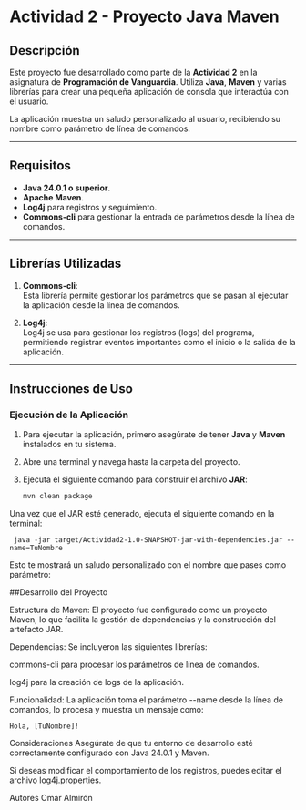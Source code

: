 # Actividad 2 - Proyecto Java Maven

## Descripción
Este proyecto fue desarrollado como parte de la **Actividad 2** en la asignatura de **Programación de Vanguardia**. Utiliza **Java**, **Maven** y varias librerías para crear una pequeña aplicación de consola que interactúa con el usuario.

La aplicación muestra un saludo personalizado al usuario, recibiendo su nombre como parámetro de línea de comandos.

---

## Requisitos
- **Java 24.0.1 o superior**.
- **Apache Maven**.
- **Log4j** para registros y seguimiento.
- **Commons-cli** para gestionar la entrada de parámetros desde la línea de comandos.

---

## Librerías Utilizadas

1. **Commons-cli**:  
   Esta librería permite gestionar los parámetros que se pasan al ejecutar la aplicación desde la línea de comandos.

2. **Log4j**:  
   Log4j se usa para gestionar los registros (logs) del programa, permitiendo registrar eventos importantes como el inicio o la salida de la aplicación.

---

## Instrucciones de Uso

### Ejecución de la Aplicación

1. Para ejecutar la aplicación, primero asegúrate de tener **Java** y **Maven** instalados en tu sistema.

2. Abre una terminal y navega hasta la carpeta del proyecto.

3. Ejecuta el siguiente comando para construir el archivo **JAR**:

   ```bash
   mvn clean package
Una vez que el JAR esté generado, ejecuta el siguiente comando en la terminal:

 ```bashbash
  java -jar target/Actividad2-1.0-SNAPSHOT-jar-with-dependencies.jar --name=TuNombre
```
Esto te mostrará un saludo personalizado con el nombre que pases como parámetro:

##Desarrollo del Proyecto

Estructura de Maven:
El proyecto fue configurado como un proyecto Maven, lo que facilita la gestión de dependencias y la construcción del artefacto JAR.

Dependencias:
Se incluyeron las siguientes librerías:

commons-cli para procesar los parámetros de línea de comandos.

log4j para la creación de logs de la aplicación.

Funcionalidad:
La aplicación toma el parámetro --name desde la línea de comandos, lo procesa y muestra un mensaje como:

  ```text
Hola, [TuNombre]!
```
Consideraciones
Asegúrate de que tu entorno de desarrollo esté correctamente configurado con Java 24.0.1 y Maven.

Si deseas modificar el comportamiento de los registros, puedes editar el archivo log4j.properties.

Autores
Omar Almirón
